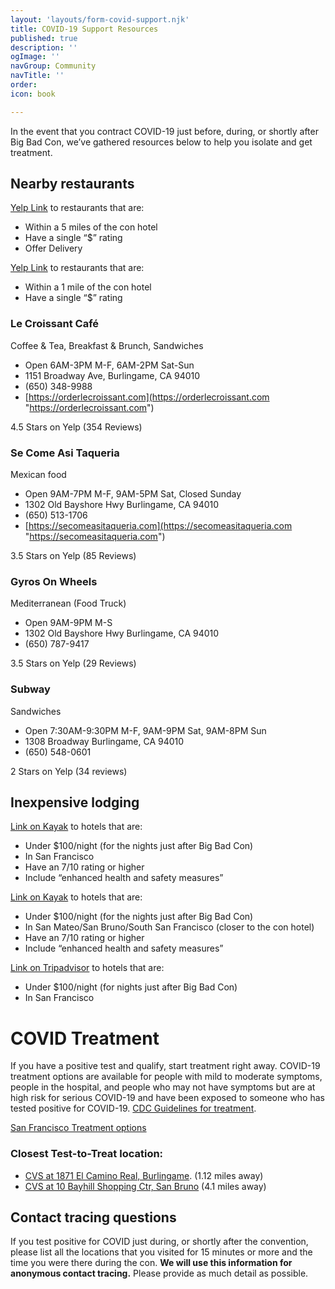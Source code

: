 ```yaml
---
layout: 'layouts/form-covid-support.njk'
title: COVID-19 Support Resources
published: true
description: ''
ogImage: ''
navGroup: Community
navTitle: ''
order: 
icon: book

---
```

In the event that you contract COVID-19 just before, during, or shortly after Big Bad Con, we’ve gathered resources below to help you isolate and get treatment.

## Nearby restaurants

[Yelp Link](https://www.yelp.com/search?cflt=restaurants&find_loc=1333+Old+Bayshore+Hwy%2C+Burlingame%2C+CA+94010&attrs=RestaurantsPriceRange2.1%2CRestaurantsDelivery&l=g%3A-122.41619110107422%2C37.553015463705705%2C-122.31388092041016%2C37.63462554460688) to restaurants that are:

* Within a 5 miles of the con hotel
* Have a single “$” rating
* Offer Delivery

[Yelp Link](https://www.yelp.com/search?cflt=restaurants&find_loc=1333+Old+Bayshore+Hwy%2C+Burlingame%2C+CA+94010&attrs=RestaurantsPriceRange2.1&l=g%3A-122.3778247833252%2C37.58362973185963%2C-122.35224723815918%2C37.60403225274333) to restaurants that are:

* Within a 1 mile of the con hotel
* Have a single “$” rating

### Le Croissant Café

Coffee & Tea, Breakfast & Brunch, Sandwiches

* Open 6AM-3PM M-F, 6AM-2PM Sat-Sun
* 1151 Broadway Ave, Burlingame, CA 94010
* (650) 348-9988
* [https://orderlecroissant.com](https://orderlecroissant.com "https://orderlecroissant.com")

4\.5 Stars on Yelp (354 Reviews)

### Se Come Asi Taqueria

Mexican food

* Open 9AM-7PM M-F, 9AM-5PM Sat, Closed Sunday
* 1302 Old Bayshore Hwy Burlingame, CA 94010
* (650) 513-1706
* [https://secomeasitaqueria.com](https://secomeasitaqueria.com "https://secomeasitaqueria.com")

3\.5 Stars on Yelp (85 Reviews)

### Gyros On Wheels

Mediterranean (Food Truck)

* Open 9AM-9PM M-S
* 1302 Old Bayshore Hwy Burlingame, CA 94010
* (650) 787-9417

3\.5 Stars on Yelp (29 Reviews)

### Subway

Sandwiches

* Open 7:30AM-9:30PM M-F, 9AM-9PM Sat, 9AM-8PM Sun
* 1308 Broadway Burlingame, CA 94010
* (650) 548-0601

2 Stars on Yelp (34 reviews)

## Inexpensive lodging

[Link on Kayak](https://www.kayak.com/hotels/San-Francisco,California,United-States-c13852/2022-10-31/2022-11-03/2adults?sort=rank_a&fs=price=54-97;health=healthonly;extendedrating=*good) to hotels that are:

* Under $100/night (for the nights just after Big Bad Con)
* In San Francisco
* Have an 7/10 rating or higher
* Include “enhanced health and safety measures”

[Link on Kayak](https://www.kayak.com/hotels/San-Mateo,California,United-States-c3955/2022-10-31/2022-11-03/2adults?sort=rank_a&fs=price=75-100;health=healthonly;extendedrating=*good) to hotels that are:

* Under $100/night (for the nights just after Big Bad Con)
* In San Mateo/San Bruno/South San Francisco (closer to the con hotel)
* Have an 7/10 rating or higher
* Include “enhanced health and safety measures”

[Link on Tripadvisor](https://www.tripadvisor.com/HotelsList-San_Francisco-Cheap-Hotels-zfp10337.html) to hotels that are:

* Under $100/night (for nights just after Big Bad Con)
* In San Francisco

# COVID Treatment

If you have a positive test and qualify, start treatment right away. COVID-19 treatment options are available for people with mild to moderate symptoms, people in the hospital, and people who may not have symptoms but are at high risk for serious COVID-19 and have been exposed to someone who has tested positive for COVID-19. [CDC Guidelines for treatment](https://combatcovid.hhs.gov/possible-treatment-options-covid-19).

[San Francisco Treatment options](https://sf.gov/get-treated-covid-19)

### Closest Test-to-Treat location:

* [CVS at 1871 El Camino Real, Burlingame](https://www.cvs.com/content/coronavirus?cid=redir-coronavirus). (1.12 miles away)
* [CVS at 10 Bayhill Shopping Ctr, San Bruno](https://www.cvs.com/coronavirus) (4.1 miles away)

## Contact tracing questions

If you test positive for COVID just during, or shortly after the convention, please list all the locations that you visited for 15 minutes or more and the time you were there during the con. **We will use this information for anonymous contact tracing.** Please provide as much detail as possible.